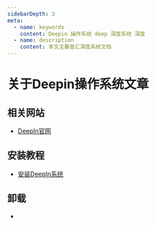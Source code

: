 ```yaml
---
sidebarDepth: 3
meta:
  - name: keywords
    content: Deepin 操作系统 deep 深度系统 深度
  - name: description
    content: 本文主要是汇深度系统文档
---
```


# 关于Deepin操作系统文章


## 相关网站

- [DeepIn官网](https://www.deepin.org/)


## 安装教程

- [安装DeepIn系统](https://www.deepin.org/installation/)

## 卸载

- []()

